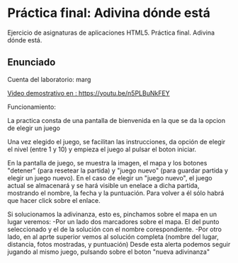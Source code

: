 # Práctica final: Adivina dónde está

Ejercicio de asignaturas de aplicaciones HTML5. Práctica final. Adivina dónde está.

## Enunciado

Cuenta del laboratorio: marg

<a href="https://youtu.be/n5PLBuNkFEY">Video demostrativo en : https://youtu.be/n5PLBuNkFEY </a> 

Funcionamiento:

La practica consta de una pantalla de bienvenida en la que se da la opcion de elegir un juego

Una vez elegido el juego, se facilitan las instrucciones, da opción de elegir el nivel (entre 1 y 10) y empieza el juego al pulsar el boton iniciar.

En la pantalla de juego, se muestra la imagen, el mapa y los botones "detener" (para resetear la partida) y "juego nuevo" (para guardar partida y elegir un juego nuevo).
En el caso de elegir un "juego nuevo", el juego actual se almacenará y se hará visible un enelace a dicha partida, mostrando el nombre, la fecha y la puntuación. Para volver a él sólo habrá que hacer click sobre el enlace.

Si solucionamos la adivinanza, esto es, pinchamos sobre el mapa en un lugar veremos:
  -Por un lado dos marcadores sobre el mapa. El del punto seleccionado y el de la solución con el nombre corespondiente.
  -Por otro lado, en al aprte superior vemos al solución completa (nombre del lugar, distancia, fotos mostradas, y puntuación) Desde esta alerta podemos seguir jugando al mismo juego, pulsando sobre el boton "nueva adivinanza"

